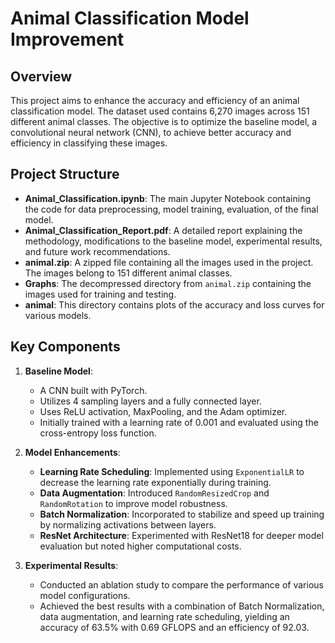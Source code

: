 # Animal Classification Model Improvement

## Overview
This project aims to enhance the accuracy and efficiency of an animal classification model. The dataset used contains 6,270 images across 151 different animal classes. The objective is to optimize the baseline model, a convolutional neural network (CNN), to achieve better accuracy and efficiency in classifying these images.

## Project Structure

- **Animal_Classification.ipynb**: The main Jupyter Notebook containing the code for data preprocessing, model training, evaluation, of the final model.
- **Animal_Classification_Report.pdf**: A detailed report explaining the methodology, modifications to the baseline model, experimental results, and future work recommendations.
- **animal.zip**: A zipped file containing all the images used in the project. The images belong to 151 different animal classes.
- **Graphs**: The decompressed directory from `animal.zip` containing the images used for training and testing.
- **animal**: This directory contains plots of the accuracy and loss curves for various models.

## Key Components

1. **Baseline Model**:
   - A CNN built with PyTorch.
   - Utilizes 4 sampling layers and a fully connected layer.
   - Uses ReLU activation, MaxPooling, and the Adam optimizer.
   - Initially trained with a learning rate of 0.001 and evaluated using the cross-entropy loss function.

2. **Model Enhancements**:
   - **Learning Rate Scheduling**: Implemented using `ExponentialLR` to decrease the learning rate exponentially during training.
   - **Data Augmentation**: Introduced `RandomResizedCrop` and `RandomRotation` to improve model robustness.
   - **Batch Normalization**: Incorporated to stabilize and speed up training by normalizing activations between layers.
   - **ResNet Architecture**: Experimented with ResNet18 for deeper model evaluation but noted higher computational costs.

3. **Experimental Results**:
   - Conducted an ablation study to compare the performance of various model configurations.
   - Achieved the best results with a combination of Batch Normalization, data augmentation, and learning rate scheduling, yielding an accuracy of 63.5% with 0.69 GFLOPS and an efficiency of 92.03.
